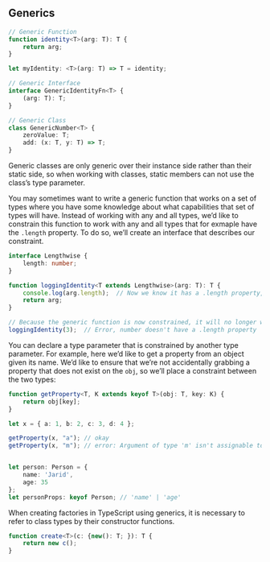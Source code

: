 ## Generics
```typescript
// Generic Function
function identity<T>(arg: T): T {
    return arg;
}

let myIdentity: <T>(arg: T) => T = identity;

// Generic Interface
interface GenericIdentityFn<T> {
    (arg: T): T;
}

// Generic Class
class GenericNumber<T> {
    zeroValue: T;
    add: (x: T, y: T) => T;
}
```
Generic classes are only generic over their instance side rather than their static side, so when working with classes, static members can not use the class’s type parameter.


You may sometimes want to write a generic function that works on a set of types where you have some knowledge about what capabilities that set of types will have. Instead of working with any and all types, we’d like to constrain this function to work with any and all types that for exmaple have the `.length` property. To do so, we’ll create an interface that describes our constraint.
```typescript
interface Lengthwise {
    length: number;
}

function loggingIdentity<T extends Lengthwise>(arg: T): T {
    console.log(arg.length);  // Now we know it has a .length property, so no error
    return arg;
}

// Because the generic function is now constrained, it will no longer work over any and all types
loggingIdentity(3);  // Error, number doesn't have a .length property
```


You can declare a type parameter that is constrained by another type parameter. For example, here we’d like to get a property from an object given its name. We’d like to ensure that we’re not accidentally grabbing a property that does not exist on the `obj`, so we’ll place a constraint between the two types:
```typescript
function getProperty<T, K extends keyof T>(obj: T, key: K) {
    return obj[key];
}

let x = { a: 1, b: 2, c: 3, d: 4 };

getProperty(x, "a"); // okay
getProperty(x, "m"); // error: Argument of type 'm' isn't assignable to 'a' | 'b' | 'c' | 'd'.


let person: Person = {
    name: 'Jarid',
    age: 35
};
let personProps: keyof Person; // 'name' | 'age'
```


When creating factories in TypeScript using generics, it is necessary to refer to class types by their constructor functions. 
```typescript
function create<T>(c: {new(): T; }): T {
    return new c();
}
```